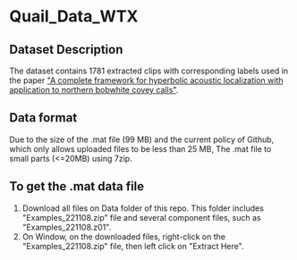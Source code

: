 # Quail_Data_WTX

## Dataset Description
The dataset contains 1781 extracted clips with corresponding labels used in the paper ["A complete framework for hyperbolic acoustic localization with application to northern bobwhite covey calls"](https://www.sciencedirect.com/science/article/pii/S1574954124004138?via%3Dihub).


## Data format
Due to the size of the .mat file (99 MB) and the current policy of Github, which only allows uploaded files to be less than 25 MB, The .mat file to small parts (<=20MB) using 7zip. 

## To get the .mat data file
1. Download all files on Data folder of this repo. This folder includes "Examples_221108.zip" file and several component files, such as "Examples_221108.z01".
2. On Window, on the downloaded files, right-click on the "Examples_221108.zip" file, then left click on "Extract Here".


